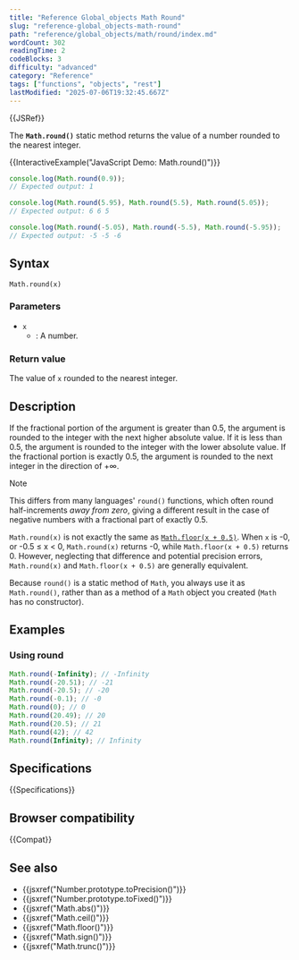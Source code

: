 ```yaml
---
title: "Reference Global_objects Math Round"
slug: "reference-global_objects-math-round"
path: "reference/global_objects/math/round/index.md"
wordCount: 302
readingTime: 2
codeBlocks: 3
difficulty: "advanced"
category: "Reference"
tags: ["functions", "objects", "rest"]
lastModified: "2025-07-06T19:32:45.667Z"
---
```



{{JSRef}}

The **`Math.round()`** static method returns the value of a number rounded to the nearest integer.

{{InteractiveExample("JavaScript Demo: Math.round()")}}

```js interactive-example
console.log(Math.round(0.9));
// Expected output: 1

console.log(Math.round(5.95), Math.round(5.5), Math.round(5.05));
// Expected output: 6 6 5

console.log(Math.round(-5.05), Math.round(-5.5), Math.round(-5.95));
// Expected output: -5 -5 -6
```

## Syntax

```js-nolint
Math.round(x)
```

### Parameters

- `x`
  - : A number.

### Return value

The value of `x` rounded to the nearest integer.

## Description

If the fractional portion of the argument is greater than 0.5, the argument is rounded to the integer with the next higher absolute value. If it is less than 0.5, the argument is rounded to the integer with the lower absolute value. If the fractional portion is exactly 0.5, the argument is rounded to the next integer in the direction of +∞.

> [!NOTE]
> This differs from many languages' `round()` functions, which often round half-increments _away from zero_, giving a different result in the case of negative numbers with a fractional part of exactly 0.5.

`Math.round(x)` is not exactly the same as [`Math.floor(x + 0.5)`](/en-US/docs/Web/JavaScript/Reference/Global_Objects/Math/floor). When `x` is -0, or -0.5 ≤ x < 0, `Math.round(x)` returns -0, while `Math.floor(x + 0.5)` returns 0. However, neglecting that difference and potential precision errors, `Math.round(x)` and `Math.floor(x + 0.5)` are generally equivalent.

Because `round()` is a static method of `Math`, you always use it as `Math.round()`, rather than as a method of a `Math` object you created (`Math` has no constructor).

## Examples

### Using round

```js
Math.round(-Infinity); // -Infinity
Math.round(-20.51); // -21
Math.round(-20.5); // -20
Math.round(-0.1); // -0
Math.round(0); // 0
Math.round(20.49); // 20
Math.round(20.5); // 21
Math.round(42); // 42
Math.round(Infinity); // Infinity
```

## Specifications

{{Specifications}}

## Browser compatibility

{{Compat}}

## See also

- {{jsxref("Number.prototype.toPrecision()")}}
- {{jsxref("Number.prototype.toFixed()")}}
- {{jsxref("Math.abs()")}}
- {{jsxref("Math.ceil()")}}
- {{jsxref("Math.floor()")}}
- {{jsxref("Math.sign()")}}
- {{jsxref("Math.trunc()")}}

